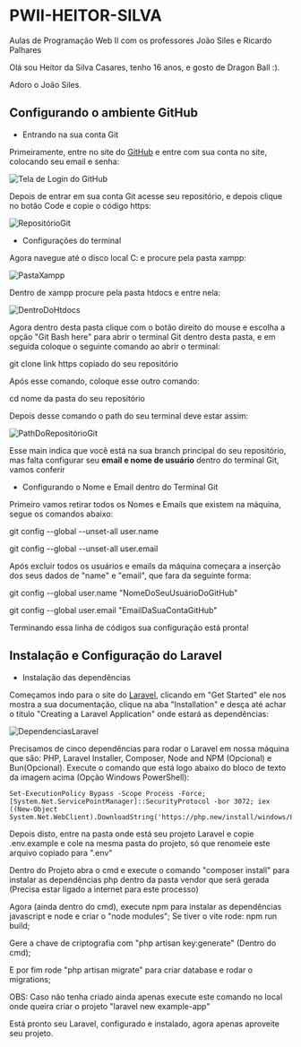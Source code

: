 # PWII-HEITOR-SILVA

  

Aulas de Programação Web II com os professores João Siles e Ricardo Palhares

  

  

Olá sou Heitor da Silva Casares, tenho 16 anos, e gosto de Dragon Ball :).

  

Adoro o João Siles.

  

  

## Configurando o ambiente GitHub

  

  

- Entrando na sua conta Git

  

Primeiramente, entre no site do [GitHub](https://github.com/) e entre com sua conta no site, colocando seu email e senha:

  

  

![Tela de Login do GitHub](https://samory.sistemasresponsivos.com.br/wp-content/uploads/2020/12/login_github.png)

  

Depois de entrar em sua conta Git acesse seu repositório, e depois clique no botão Code e copie o código https:

  

![RepositórioGit](https://a.imagem.app/BjI1Wv.png)

  

- Configurações do terminal

  

Agora navegue até o disco local C: e procure pela pasta xampp:

  

![PastaXampp](https://a.imagem.app/BjIElJ.png)

  

Dentro de xampp procure pela pasta htdocs e entre nela:

  

![DentroDoHtdocs](https://a.imagem.app/BjIve1.png)

  

Agora dentro desta pasta clique com o botão direito do mouse e escolha a opção "Git Bash here" para abrir o terminal Git dentro desta pasta, e em seguida coloque o seguinte comando ao abrir o terminal:

  

git clone link https copiado do seu repositório

Após esse comando, coloque esse outro comando:

  

cd nome da pasta do seu repositório

Depois desse comando o path do seu terminal deve estar assim:

  

![PathDoRepositórioGit](https://a.imagem.app/BjIVft.png)

  

Esse main indica que você está na sua branch principal do seu repositório, mas falta configurar seu **email e nome de usuário** dentro do terminal Git, vamos conferir

  

- Configurando o Nome e Email dentro do Terminal Git

  

Primeiro vamos retirar todos os Nomes e Emails que existem na máquina, segue os comandos abaixo:

  

git config --global --unset-all user.name

git config --global --unset-all user.email

Após excluir todos os usuários e emails da máquina começara a inserção dos seus dados de "name" e "email", que fara da seguinte forma:

  

git config --global user.name "NomeDoSeuUsuárioDoGitHub"

git config --global user.email "EmailDaSuaContaGitHub"

  

Terminando essa linha de códigos sua configuração está pronta!

  

## Instalação e Configuração do Laravel

  

- Instalação das dependências

Começamos indo para o site do [Laravel](https://laravel.com/), clicando em "Get Started" ele nos mostra a sua documentação, clique na aba "Installation" e desça até achar o título "Creating a Laravel Application" onde estará as dependências:

  

![DependenciasLaravel](https://a.imagem.app/Bjy8zm.png)

  

Precisamos de cinco dependências para rodar o Laravel em nossa máquina que são: PHP, Laravel Installer, Composer, Node and NPM (Opcional) e Bun(Opcional). Execute o comando que está logo abaixo do bloco de texto da imagem acima (Opção Windows PowerShell):

    Set-ExecutionPolicy Bypass -Scope Process -Force; [System.Net.ServicePointManager]::SecurityProtocol -bor 3072; iex ((New-Object System.Net.WebClient).DownloadString('https://php.new/install/windows/8.4'))

Depois disto, entre na pasta onde está seu projeto Laravel e copie .env.example e cole na mesma pasta do projeto, só que renomeie este arquivo copiado para ".env"

Dentro do Projeto abra o cmd e execute o comando "composer install" para instalar as dependências php dentro da pasta vendor que será gerada (Precisa estar ligado a internet para este processo)

Agora (ainda dentro do cmd), execute npm para instalar as dependências javascript e node e criar o "node modules"; Se tiver o vite rode: npm run build;

Gere a chave de criptografia com "php artisan key:generate" (Dentro do cmd);

E por fim rode "php artisan migrate" para criar database e rodar o migrations;

OBS: Caso não tenha criado ainda apenas execute este comando no local onde queira criar o projeto "laravel new  example-app"

Está pronto seu Laravel, configurado e instalado, agora apenas aproveite seu projeto.

